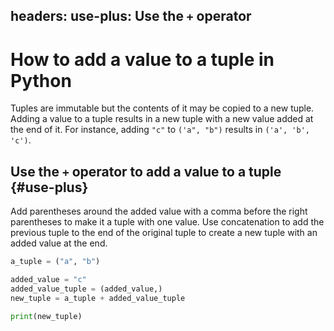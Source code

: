headers:
  use-plus: Use the `+` operator
---
# How to add a value to a tuple in Python
Tuples are immutable but the contents of it may be copied to a new tuple. Adding a value to a tuple results in a new tuple with a new value added at the end of it. For instance, adding `"c"` to `('a", "b")` results in `('a', 'b', 'c')`.

## Use the `+` operator to add a value to a tuple {#use-plus}
Add parentheses around the added value with a comma before the right parentheses to make it a tuple with one value. Use concatenation to add the previous tuple to the end of the original tuple to create a new tuple with an added value at the end.
```python
a_tuple = ("a", "b")

added_value = "c"
added_value_tuple = (added_value,)
new_tuple = a_tuple + added_value_tuple

print(new_tuple)
```
